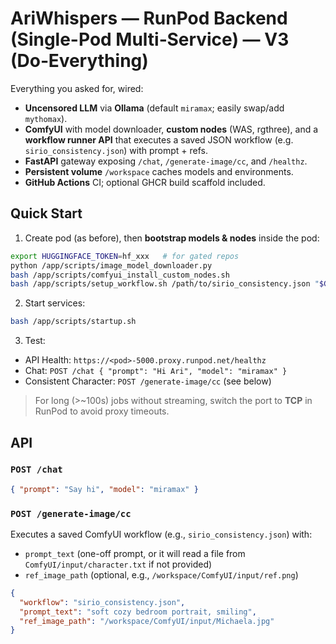# AriWhispers — RunPod Backend (Single-Pod Multi‑Service) — V3 (Do‑Everything)

Everything you asked for, wired:
- **Uncensored LLM** via **Ollama** (default `miramax`; easily swap/add `mythomax`).
- **ComfyUI** with model downloader, **custom nodes** (WAS, rgthree), and a **workflow runner API** that executes a saved JSON workflow (e.g. `sirio_consistency.json`) with prompt + refs.
- **FastAPI** gateway exposing `/chat`, `/generate-image/cc`, and `/healthz`.
- **Persistent volume** `/workspace` caches models and environments.
- **GitHub Actions** CI; optional GHCR build scaffold included.

## Quick Start
1) Create pod (as before), then **bootstrap models & nodes** inside the pod:
```bash
export HUGGINGFACE_TOKEN=hf_xxx   # for gated repos
python /app/scripts/image_model_downloader.py
bash /app/scripts/comfyui_install_custom_nodes.sh
bash /app/scripts/setup_workflow.sh /path/to/sirio_consistency.json "$GEMINI_API_KEY"
```
2) Start services:
```bash
bash /app/scripts/startup.sh
```
3) Test:
- API Health: `https://<pod>-5000.proxy.runpod.net/healthz`
- Chat: `POST /chat { "prompt": "Hi Ari", "model": "miramax" }`
- Consistent Character: `POST /generate-image/cc` (see below)

> For long (>~100s) jobs without streaming, switch the port to **TCP** in RunPod to avoid proxy timeouts.

## API
### `POST /chat`
```json
{ "prompt": "Say hi", "model": "miramax" }
```

### `POST /generate-image/cc`
Executes a saved ComfyUI workflow (e.g., `sirio_consistency.json`) with:
- `prompt_text` (one-off prompt, or it will read a file from `ComfyUI/input/character.txt` if not provided)
- `ref_image_path` (optional, e.g., `/workspace/ComfyUI/input/ref.png`)

```json
{
  "workflow": "sirio_consistency.json",
  "prompt_text": "soft cozy bedroom portrait, smiling",
  "ref_image_path": "/workspace/ComfyUI/input/Michaela.jpg"
}
```
